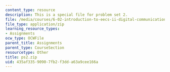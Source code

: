 ```yaml
---
content_type: resource
description: This is a special file for problem set 2.
file: /media/courses/6-02-introduction-to-eecs-ii-digital-communication-systems-fall-2012/435af33590907fb2f3dda63a9cee166a_ps2.zip
file_type: application/zip
learning_resource_types:
- Assignments
ocw_type: OCWFile
parent_title: Assignments
parent_type: CourseSection
resourcetype: Other
title: ps2.zip
uid: 435af335-9090-7fb2-f3dd-a63a9cee166a
---
```

